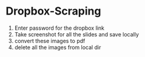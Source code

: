 # Dropbox-Scraping

1. Enter password for the dropbox link
2. Take screenshot for all the slides and save locally
3. convert these images to pdf
4. delete all the images from local dir